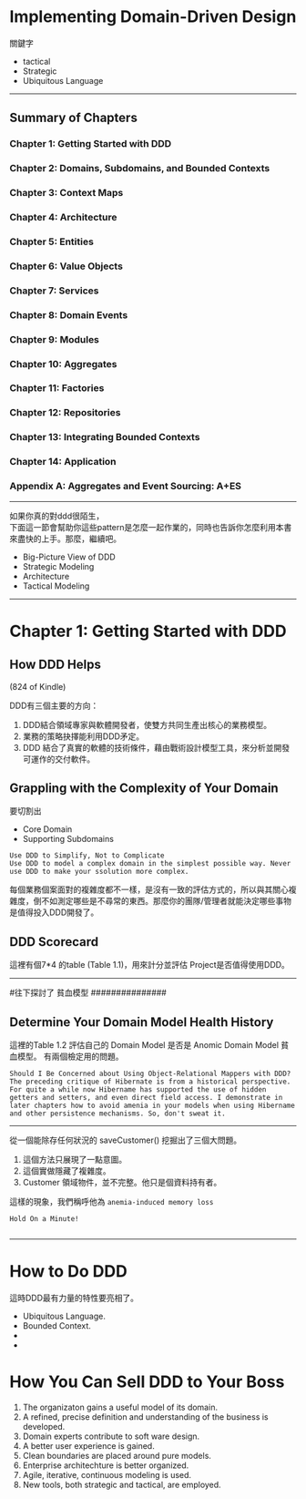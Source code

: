 
Implementing Domain-Driven Design
======


關鍵字
 * tactical
 * Strategic
 * Ubiquitous Language


---
## Summary of Chapters ###############

### Chapter 1: Getting Started with DDD
### Chapter 2: Domains, Subdomains, and Bounded Contexts
### Chapter 3: Context Maps
### Chapter 4: Architecture
### Chapter 5: Entities
### Chapter 6: Value Objects
### Chapter 7: Services
### Chapter 8: Domain Events
### Chapter 9: Modules
### Chapter 10: Aggregates
### Chapter 11: Factories
### Chapter 12: Repositories
### Chapter 13: Integrating Bounded Contexts
### Chapter 14: Application
### Appendix A: Aggregates and Event Sourcing: A+ES




---
如果你真的對ddd很陌生，  
下面這一節會幫助你這些pattern是怎麼一起作業的，同時也告訴你怎麼利用本書來盡快的上手。那麼，繼續吧。

* Big-Picture View of DDD
* Strategic Modeling
* Architecture
* Tactical Modeling


---
# Chapter 1: Getting Started with DDD

## How DDD Helps  
(824 of Kindle)

DDD有三個主要的方向：
1. DDD結合領域專家與軟體開發者，使雙方共同生產出核心的業務模型。
2. 業務的策略抉擇能利用DDD矛定。
3. DDD 結合了真實的軟體的技術條件，藉由戰術設計模型工具，來分析並開發可運作的交付軟件。

## Grappling with the Complexity of Your Domain

要切割出
* Core Domain
* Supporting Subdomains

```
Use DDD to Simplify, Not to Complicate
Use DDD to model a complex domain in the simplest possible way. Never use DDD to make your ssolution more complex.
```

每個業務個案面對的複雜度都不一樣，是沒有一致的評估方式的，所以與其關心複雜度，倒不如測定哪些是不尋常的東西。那麼你的團隊/管理者就能決定哪些事物是值得投入DDD開發了。

## DDD Scorecard ##########
 這裡有個7*4 的table (Table 1.1)，用來計分並評估 Project是否值得使用DDD。

---
#往下探討了 貧血模型 ###############


## Determine Your Domain Model Health History ###########
這裡的Table 1.2 評估自己的 Domain Model 是否是 Anomic Domain Model 貧血模型。 有兩個檢定用的問題。

```
Should I Be Concerned about Using Object-Relational Mappers with DDD?
The preceding critique of Hibernate is from a historical perspective. For quite a while now Hibername has supported the use of hidden getters and setters, and even direct field access. I demonstrate in later chapters how to avoid amenia in your models when using Hibername and other persistence mechanisms. So, don't sweat it.
```
---
從一個能除存任何狀況的 saveCustomer() 挖掘出了三個大問題。  

1. 這個方法只展現了一點意圖。
2. 這個實做隱藏了複雜度。
3. Customer 領域物件，並不完整。他只是個資料持有者。

這樣的現象，我們稱呼他為
```anemia-induced memory loss```


```
Hold On a Minute!


```

---

# How to Do DDD

這時DDD最有力量的特性要亮相了。
 * Ubiquitous Language.
 * Bounded Context.
 * 
 * 
 
 # How You Can Sell DDD to Your Boss
 
 1. The organizaton gains a useful model of its domain.
 2. A refined, precise definition and understanding of the business is developed.
 3. Domain experts contribute to soft ware design.
 4. A better user experience is gained.
 5. Clean boundaries are placed around pure models.
 6. Enterprise architechture is better organized.
 7. Agile, iterative, continuous modeling is used.
 8. New tools, both strategic and tactical, are employed.